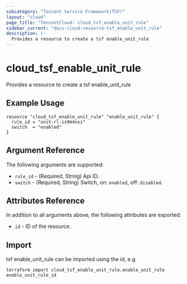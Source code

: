 ```yaml
---
subcategory: "Tencent Service Framework(TSF)"
layout: "cloud"
page_title: "TencentCloud: cloud_tsf_enable_unit_rule"
sidebar_current: "docs-cloud-resource-tsf_enable_unit_rule"
description: |-
  Provides a resource to create a tsf enable_unit_rule
---
```


# cloud_tsf_enable_unit_rule

Provides a resource to create a tsf enable_unit_rule

## Example Usage

```hcl
resource "cloud_tsf_enable_unit_rule" "enable_unit_rule" {
  rule_id = "unit-rl-is9m4nxz"
  switch  = "enabled"
}
```

## Argument Reference

The following arguments are supported:

* `rule_id` - (Required, String) Api ID.
* `switch` - (Required, String) Switch, on: `enabled`, off: `disabled`.

## Attributes Reference

In addition to all arguments above, the following attributes are exported:

* `id` - ID of the resource.



## Import

tsf enable_unit_rule can be imported using the id, e.g.

```
terraform import cloud_tsf_enable_unit_rule.enable_unit_rule enable_unit_rule_id
```

